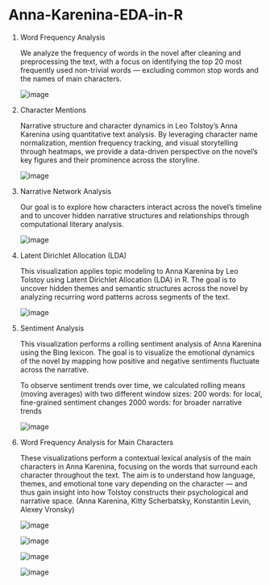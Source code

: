 # Anna-Karenina-EDA-in-R
1. Word Frequency Analysis

   We analyze the frequency of words in the novel after cleaning and preprocessing the text, with a focus on identifying the top 20 most frequently used non-trivial words — excluding common stop words and the names of main characters.

    ![image](https://github.com/user-attachments/assets/bcfab52a-62d3-4b3b-a2d9-012ff7de7d95)

2. Character Mentions

   Narrative structure and character dynamics in Leo Tolstoy’s Anna Karenina using quantitative text analysis. By leveraging character name normalization, mention frequency tracking, and visual storytelling through heatmaps, we provide a data-driven perspective on the novel’s key figures and their prominence across the storyline.

   ![image](https://github.com/user-attachments/assets/4f84434c-bd19-4673-a124-ddb745147175)

3. Narrative Network Analysis

   Our goal is to explore how characters interact across the novel’s timeline and to uncover hidden narrative structures and relationships through computational literary analysis.

   ![image](https://github.com/user-attachments/assets/b076808a-0d02-49f5-a013-f59b444520d6)

4. Latent Dirichlet Allocation (LDA)

   This visualization applies topic modeling to Anna Karenina by Leo Tolstoy using Latent Dirichlet Allocation (LDA) in R. The goal is to uncover hidden themes and semantic structures across the novel by analyzing recurring word patterns across segments of the text.

   ![image](https://github.com/user-attachments/assets/0006b37f-557b-4f6f-91a7-447ac11af78a)

5. Sentiment Analysis

   This visualization performs a rolling sentiment analysis of Anna Karenina using the Bing lexicon. The goal is to visualize the emotional dynamics of the novel by mapping how positive and negative sentiments fluctuate across the narrative.
   
   To observe sentiment trends over time, we calculated rolling means (moving averages) with two different window sizes:
   200 words: for local, fine-grained sentiment changes
   2000 words: for broader narrative trends

   ![image](https://github.com/user-attachments/assets/208f5f8e-d02a-4031-b5e8-91e9d6736d50)

6. Word Frequency Analysis for Main Characters

   These visualizations perform a contextual lexical analysis of the main characters in Anna Karenina, focusing on the words that surround each character throughout the text. The aim is to understand how language, themes, and emotional tone vary depending on the character — and thus gain insight into how Tolstoy constructs their psychological and narrative space. (Anna Karenina, Kitty Scherbatsky, Konstantin Levin, Alexey Vronsky)

   ![image](https://github.com/user-attachments/assets/ca90cf43-247e-4861-a037-277a92d41b9e)

   ![image](https://github.com/user-attachments/assets/19aee4bb-d115-4b17-951a-3f375ec3cab4)

   ![image](https://github.com/user-attachments/assets/ce494ac2-513e-4196-9bce-a08cfcfc31f2)

   ![image](https://github.com/user-attachments/assets/a6366f66-cf37-455f-b61b-0d8382563c2c)



   







